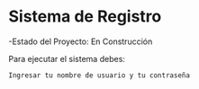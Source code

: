 <H1>Sistema de Registro</H1>

-Estado del Proyecto: En Construcción

Para ejecutar el sistema debes:

```Ingresar tu nombre de usuario y tu contraseña```

